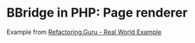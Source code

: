# BBridge in PHP: Page renderer
Example from [Refactoring.Guru - Real World Example](https://refactoring.guru/design-patterns/bridge/php/example#example-1)